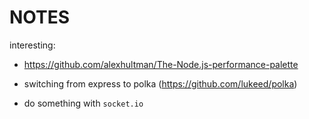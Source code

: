 # NOTES

interesting:

- https://github.com/alexhultman/The-Node.js-performance-palette


- switching from express to polka (https://github.com/lukeed/polka)
- do something with `socket.io`
